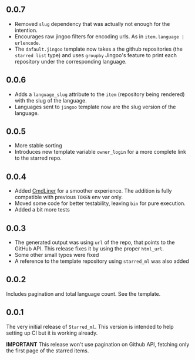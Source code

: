 ## 0.0.7
- Removed `slug` dependency that was actually not enough for the intention.
- Encourages raw jingoo filters for encoding urls. As in `item.language | urlencode`.
- The `dafault.jingoo` template now takes a the github repositories (the `starred list` type) and uses `groupby` Jingoo's feature to print each repository under the corresponding language.

## 0.0.6
- Adds a `language_slug` attribute to the `item` (repository being rendered) with the slug of the language.
- Languages sent to `jingoo` template now are the slug version of the language.

## 0.0.5

- More stable sorting
- Introduces new template variable `owner_login` for a more complete link to the starred repo.

## 0.0.4

- Added [CmdLiner](https://erratique.ch/software/cmdliner/doc/Cmdliner/) for a smoother experience. The addition is fully compatible with previous `TOKEN` env var only.
- Moved some code for better testability, leaving `bin` for pure execution.
- Added a bit more tests

## 0.0.3

- The generated output was using `url` of the repo, that points to the GitHub API. This release fixes it by using the proper `html_url`.
- Some other small typos were fixed
- A reference to the template repository using `starred_ml` was also added

## 0.0.2

Includes pagination and total language count. See the template.

## 0.0.1

The very initial release of `Starred_ml`. This version is intended to help setting up CI but it is working already.

**IMPORTANT** This release won't use pagination on Github API, fetching only the first page of the starred items.
